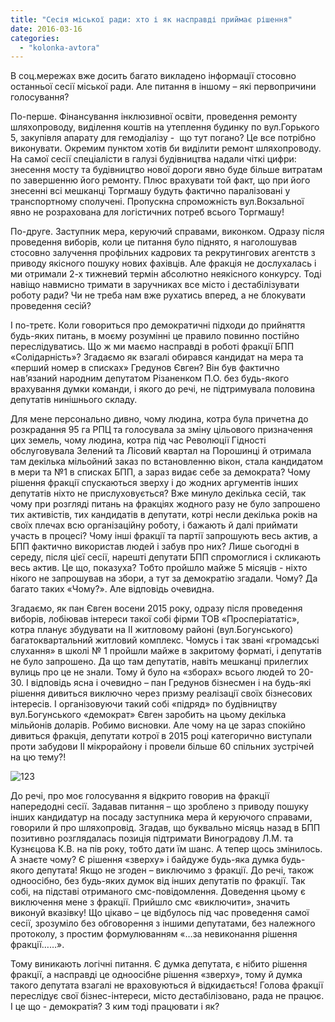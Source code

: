 ```yaml
---
title: "Сесія міської ради: хто і як насправді приймає рішення"
date: 2016-03-16
categories: 
  - "kolonka-avtora"
---
```


В соц.мережах вже досить багато викладено інформації стосовно останньої сесії міської ради. Але питання в іншому – які первопричини голосування?

По-перше. Фінансування інклюзивної освіти, проведення ремонту шляхопроводу, виділення коштів на утеплення будинку по вул.Горького 5, закупівля апарату для гемодіалізу -  що тут погано? Це все потрібно виконувати. Окремим пунктом хотів би виділити ремонт шляхопроводу. На самої сесії спеціалісти в галузі будівництва надали чіткі цифри: знесення мосту та будівництво нової дороги явно буде більше витратам по завершенню його ремонту. Плюс врахувати той факт, що при його знесенні всі мешканці Торгмашу будуть фактично паралізовані у транспортному сполучені. Пропускна спроможність вул.Вокзальної явно не розрахована для логістичних потреб всього Торгмашу!

По-друге. Заступник мера, керуючий справами, виконком. Одразу після проведення виборів, коли це питання було піднято, я наголошував стосовно залучення профільних кадрових та рекрутингових агентств з приводу якісного пошуку нових фахівців. Але фракція не дослухалась і ми отримали 2-х тижневий термін абсолютно неякісного конкурсу. Тоді навіщо навмисно тримати в заручниках все місто і дестабілізувати роботу ради? Чи не треба нам вже рухатись вперед, а не блокувати проведення сесій?

І по-третє. Коли говориться про демократичні підходи до прийняття будь-яких питань, в моєму розумінні це правило повинно постійно переслідуватись. Що ж ми маємо насправді в роботі фракції БПП «Солідарність»? Згадаємо як взагалі обирався кандидат на мера та «перший номер в списках» Гредунов Євген? Він був фактично нав’язаний народним депутатом Різаненком П.О. без будь-якого врахування думки команди, і якого до речі, не підтримувала половина депутатів нинішнього складу.

Для мене персонально дивно, чому людина, котра була причетна до розкрадання 95 га РПЦ та голосувала за зміну цільового призначення цих земель, чому людина, котра під час Революції Гідності обслуговувала Зелений та Лісовий квартал на Порошинці й отримала там декілька мільойний заказ по встановленню вікон, стала кандидатом в мери та №1 в списках БПП, а зараз видає себе за демократа? Чому рішення фракції спускаються зверху і до жодних аргументів інших депутатів ніхто не прислуховується? Вже минуло декілька сесій, так чому при розгляді питань на фракціях жодного разу не було запрошено тих активістів, тих кандидатів в депутати, котрі несли декілька років на своїх плечах всю організаційну роботу, і бажають й далі приймати участь в процесі? Чому інші фракції та партії запрошують весь актив, а БПП фактично використав людей і забув про них? Лише сьогодні в середу, після цієї сесії, нарешті депутати БПП спромоглися і скликають весь актив. Це що, показуха? Тобто пройшло майже 5 місяців - ніхто нікого не запрошував на збори, а тут за демократію згадали. Чому? Да багато таких «Чому?». Але відповідь очевидна.

Згадаємо, як пан Євген восени 2015 року, одразу після проведення виборів, лобіював інтереси такої собі фірми ТОВ «Просперіататіс», котра планує збудувати на ІІ житловому районі (вул.Богунського) багатоквартальний житловий комплекс. Чомусь і так звані «громадські слухання» в школі № 1 пройшли майже в закритому форматі, і депутатів не було запрошено. Да що там депутатів, навіть мешканці прилеглих вулиць про це не знали. Тому й було на «зборах» всього людей то 20-30. І відповідь ясна і очевидно – пан Гредунов бізнесмен і на будь-які рішення дивиться виключно через призму реалізації своїх бізнесових інтересів. І організовуючи такий собі «підряд» по будівництву вул.Богунського «демократ» Євген заробить на цьому декілька мільйонів доларів. Робимо висновки. Але чому на це зараз спокійно дивиться фракція, депутати котрої в 2015 році категорично виступали проти забудови ІІ мікрорайону і провели більше 60 спільних зустрічей на цю тему?!

![123](https://mpz.brovary.org/wp-content/uploads/2016/03/123-2.jpg)

До речі, про моє голосування я відкрито говорив на фракції напередодні сесії. Задавав питання – що зроблено з приводу пошуку інших кандидатур на посаду заступника мера й керуючого справами, говорили й про шляхопровід. Згадав, що буквально місяць назад в БПП позитивно розглядалась позиція підтримати Виноградову Л.М. та Кузнєцова К.В. на пів року, тобто дати їм шанс. А тепер щось змінилось. А знаєте чому? Є рішення «зверху» і байдуже будь-яка думка будь-якого депутата! Якщо не згоден – виключимо з фракції. До речі, також одноосібно, без будь-яких думок від інших депутатів по фракції. Так собі, на підставі отриманого смс-повідомлення. Доведення цьому є виключення мене з фракції. Прийшло смс «виключити», значить виконуй вказівку! Що цікаво – це відбулось під час проведення самої сесії, зрозуміло без обговорення з іншими депутатами, без належного протоколу, з простим формулюванням «…за невиконання рішення фракції……».

Тому виникають логічні питання. Є думка депутата, є нібито рішення фракції, а насправді це одноосібне рішення «зверху», тому й думка такого депутата взагалі не враховуються й відкидається! Голова фракції переслідує свої бізнес-інтереси, місто дестабілізовано, рада не працює. І це що - демократія? З ким тоді працювати і як?
